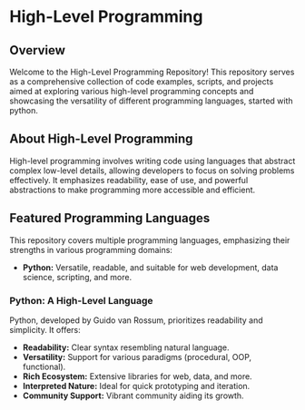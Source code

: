 # High-Level Programming

## Overview

Welcome to the High-Level Programming Repository!
This repository serves as a comprehensive collection of code examples, scripts, and projects aimed at exploring various high-level programming concepts and showcasing the versatility of different programming languages,
started with python.

## About High-Level Programming

High-level programming involves writing code using languages that abstract complex low-level details, allowing developers to focus on solving problems effectively.
It emphasizes readability, ease of use, and powerful abstractions to make programming more accessible and efficient.


## Featured Programming Languages

This repository covers multiple programming languages, emphasizing their strengths in various programming domains:
- **Python:** Versatile, readable, and suitable for web development, data science, scripting, and more.

### Python: A High-Level Language

Python, developed by Guido van Rossum, prioritizes readability and simplicity. It offers:

- **Readability:** Clear syntax resembling natural language.
- **Versatility:** Support for various paradigms (procedural, OOP, functional).
- **Rich Ecosystem:** Extensive libraries for web, data, and more.
- **Interpreted Nature:** Ideal for quick prototyping and iteration.
- **Community Support:** Vibrant community aiding its growth.
